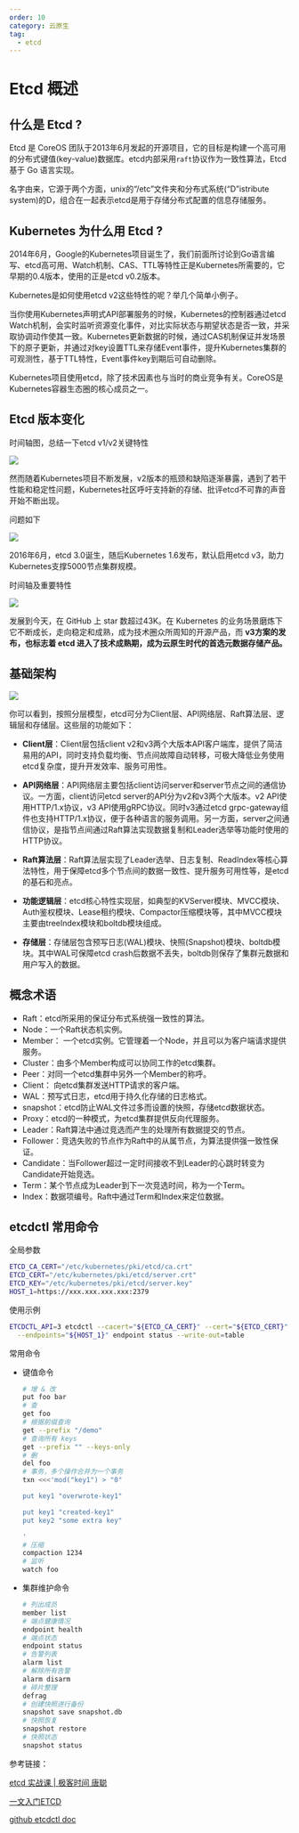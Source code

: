 ```yaml
---
order: 10
category: 云原生
tag:
  - etcd
---
```


# Etcd 概述

## 什么是 Etcd ?

Etcd 是 CoreOS 团队于2013年6月发起的开源项目，它的目标是构建一个高可用的分布式键值(key-value)数据库。etcd内部采用`raft`协议作为一致性算法，Etcd基于 Go 语言实现。

名字由来，它源于两个方面，unix的“/etc”文件夹和分布式系统(“D”istribute system)的D，组合在一起表示etcd是用于存储分布式配置的信息存储服务。



## Kubernetes 为什么用 Etcd ?

2014年6月，Google的Kubernetes项目诞生了，我们前面所讨论到Go语言编写、etcd高可用、Watch机制、CAS、TTL等特性正是Kubernetes所需要的，它早期的0.4版本，使用的正是etcd v0.2版本。

Kubernetes是如何使用etcd v2这些特性的呢？举几个简单小例子。

当你使用Kubernetes声明式API部署服务的时候，Kubernetes的控制器通过etcd Watch机制，会实时监听资源变化事件，对比实际状态与期望状态是否一致，并采取协调动作使其一致。Kubernetes更新数据的时候，通过CAS机制保证并发场景下的原子更新，并通过对key设置TTL来存储Event事件，提升Kubernetes集群的可观测性，基于TTL特性，Event事件key到期后可自动删除。

Kubernetes项目使用etcd，除了技术因素也与当时的商业竞争有关。CoreOS是Kubernetes容器生态圈的核心成员之一。



## Etcd 版本变化

时间轴图，总结一下etcd v1/v2关键特性

![](https://clay-blog.oss-cn-shanghai.aliyuncs.com/img/d0af3537c0eef89b499a82693da23f0e.png)



然而随着Kubernetes项目不断发展，v2版本的瓶颈和缺陷逐渐暴露，遇到了若干性能和稳定性问题，Kubernetes社区呼吁支持新的存储、批评etcd不可靠的声音开始不断出现。

问题如下

![](https://clay-blog.oss-cn-shanghai.aliyuncs.com/img/881db1b7d05dc40771e9737f3117f5d1.png)



2016年6月，etcd 3.0诞生，随后Kubernetes 1.6发布，默认启用etcd v3，助力Kubernetes支撑5000节点集群规模。

时间轴及重要特性

![](https://clay-blog.oss-cn-shanghai.aliyuncs.com/img/5f1bf807db06233ed51d142917798b6d.png)

发展到今天，在 GitHub 上 star 数超过43K。在 Kubernetes 的业务场景磨炼下它不断成长，走向稳定和成熟，成为技术圈众所周知的开源产品，而 **v3方案的发布，也标志着 etcd 进入了技术成熟期，成为云原生时代的首选元数据存储产品。**

## 基础架构

![](https://clay-blog.oss-cn-shanghai.aliyuncs.com/img/34486534722d2748d8cd1172bfe63084.png)

你可以看到，按照分层模型，etcd可分为Client层、API网络层、Raft算法层、逻辑层和存储层。这些层的功能如下：

- **Client层**：Client层包括client v2和v3两个大版本API客户端库，提供了简洁易用的API，同时支持负载均衡、节点间故障自动转移，可极大降低业务使用etcd复杂度，提升开发效率、服务可用性。

- **API网络层**：API网络层主要包括client访问server和server节点之间的通信协议。一方面，client访问etcd server的API分为v2和v3两个大版本。v2 API使用HTTP/1.x协议，v3 API使用gRPC协议。同时v3通过etcd grpc-gateway组件也支持HTTP/1.x协议，便于各种语言的服务调用。另一方面，server之间通信协议，是指节点间通过Raft算法实现数据复制和Leader选举等功能时使用的HTTP协议。

- **Raft算法层**：Raft算法层实现了Leader选举、日志复制、ReadIndex等核心算法特性，用于保障etcd多个节点间的数据一致性、提升服务可用性等，是etcd的基石和亮点。

- **功能逻辑层**：etcd核心特性实现层，如典型的KVServer模块、MVCC模块、Auth鉴权模块、Lease租约模块、Compactor压缩模块等，其中MVCC模块主要由treeIndex模块和boltdb模块组成。

- **存储层**：存储层包含预写日志(WAL)模块、快照(Snapshot)模块、boltdb模块。其中WAL可保障etcd crash后数据不丢失，boltdb则保存了集群元数据和用户写入的数据。

## 概念术语

- Raft：etcd所采用的保证分布式系统强一致性的算法。
- Node：一个Raft状态机实例。
- Member： 一个etcd实例。它管理着一个Node，并且可以为客户端请求提供服务。
- Cluster：由多个Member构成可以协同工作的etcd集群。
- Peer：对同一个etcd集群中另外一个Member的称呼。
- Client： 向etcd集群发送HTTP请求的客户端。
- WAL：预写式日志，etcd用于持久化存储的日志格式。
- snapshot：etcd防止WAL文件过多而设置的快照，存储etcd数据状态。
- Proxy：etcd的一种模式，为etcd集群提供反向代理服务。
- Leader：Raft算法中通过竞选而产生的处理所有数据提交的节点。
- Follower：竞选失败的节点作为Raft中的从属节点，为算法提供强一致性保证。
- Candidate：当Follower超过一定时间接收不到Leader的心跳时转变为Candidate开始竞选。
- Term：某个节点成为Leader到下一次竞选时间，称为一个Term。
- Index：数据项编号。Raft中通过Term和Index来定位数据。

## etcdctl 常用命令

全局参数

```bash
ETCD_CA_CERT="/etc/kubernetes/pki/etcd/ca.crt"
ETCD_CERT="/etc/kubernetes/pki/etcd/server.crt"
ETCD_KEY="/etc/kubernetes/pki/etcd/server.key"
HOST_1=https://xxx.xxx.xxx.xxx:2379
```

使用示例

```bash
ETCDCTL_API=3 etcdctl --cacert="${ETCD_CA_CERT}" --cert="${ETCD_CERT}" --key="${ETCD_KEY}" \
  --endpoints="${HOST_1}" endpoint status --write-out=table 
```

常用命令

* 键值命令
  ```bash
  # 增 & 改
  put foo bar
  # 查
  get foo
  # 根据前缀查询
  get --prefix "/demo"
  # 查询所有 keys
  get --prefix "" --keys-only
  # 删
  del foo
  # 事务，多个操作合并为一个事务
  txn <<<'mod("key1") > "0"
  
  put key1 "overwrote-key1"
  
  put key1 "created-key1"
  put key2 "some extra key"
  
  '
  # 压缩
  compaction 1234
  # 监听
  watch foo
  ```
  
* 集群维护命令
  ```bash
  # 列出成员
  member list
  # 端点健康情况
  endpoint health
  # 端点状态
  endpoint status
  # 告警列表
  alarm list
  # 解除所有告警
  alarm disarm
  # 碎片整理
  defrag
  # 创建快照进行备份
  snapshot save snapshot.db
  # 快照恢复
  snapshot restore
  # 快照状态
  snapshot status
  ```
  
  

参考链接：

[etcd 实战课 | 极客时间 唐聪](https://time.geekbang.org/column/intro/100069901)

[一文入门ETCD](https://juejin.cn/post/6844904031186321416#heading-27)

[github etcdctl doc](https://github.com/etcd-io/etcd/blob/main/etcdctl/README.md)
